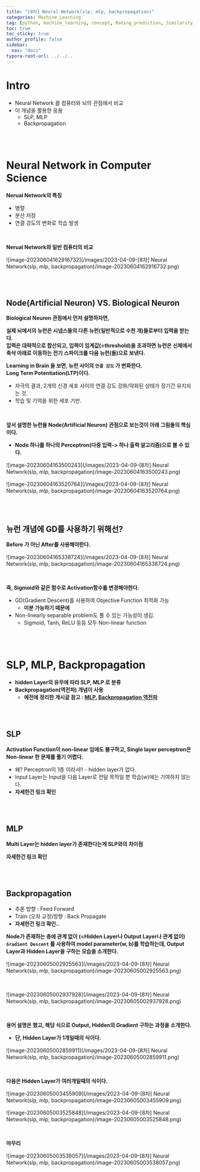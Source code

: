 ```yaml
---
title: "[8차] Neural Network(slp, mlp, backpropagation)"
categories: Machine_Learning
tag: [python, machine_learning, concept, Rating_prediction, Similarity_Based_Collaborative_Filtering, Matrix_Factorization]
toc: true
toc_sticky: true
author_profile: false
sidebar:
  nav: "docs"
typora-root-url: ../../..
---
```




# Intro

* Neural Network 를 컴퓨터와 뇌의 관점에서 비교
* 이 개념을 활용한 응용
  * SLP, MLP
  * Backpropagation

<br><br>

# Neural Network in Computer Science

**Nerual Network의 특징**

* 병렬
* 분산 저장
* 연결 강도의 변화로 학습 발생

<br>

**Nerual Network와 일반 컴퓨터의 비교**

![image-20230604162916732](/images/2023-04-09-[8차] Neural Network(slp, mlp, backpropagation)/image-20230604162916732.png)

<br><br>

## Node(Artificial Neuron) VS. Biological Neuron

**Biological Neuron 관점에서 먼저 설명하자면,**

**실제 뇌에서의 뉴런은 시냅스들의 다른 뉴런(일반적으로 수천 개)들로부터 입력을 받는다.  
입력은 대략적으로 합산되고, 입력이 임계값(=threshold)을 초과하면 뉴런은 신체에서 축삭 아래로 이동하는 전기 스파이크를 다음 뉴런(들)으로 보낸다.**

**Learning in Brain 을 보면, 뉴런 사이의 `연결 강도` 가 변화한다.**  
**Long Term Potentiation(LTP)이다.**

* 자극의  결과, 2개의  신경  세포  사이의  연결  강도  강화/약화된  상태가  장기간  유지되 
  는  것.
* 학습  및  기억을  위한  세포  기반.

<br>

**앞서 설명한 뉴런을 Node(Artificial Neuron) 관점으로 보는것이 아래 그림들의 핵심이다.**

* **Node 하나를 하나의 Perceptron(다중 입력-> 하나 출력 알고리즘)으로 볼 수 있다.**

![image-20230604163500243](/images/2023-04-09-[8차] Neural Network(slp, mlp, backpropagation)/image-20230604163500243.png)

![image-20230604163520764](/images/2023-04-09-[8차] Neural Network(slp, mlp, backpropagation)/image-20230604163520764.png)

<br><br>

## 뉴런 개념에 GD를 사용하기 위해선?

**Before 가 아닌 After를 사용해야한다.**

![image-20230604165338724](/images/2023-04-09-[8차] Neural Network(slp, mlp, backpropagation)/image-20230604165338724.png)

<br>

**즉, Sigmoid와 같은 함수로 Activation함수를 변경해야한다.**

* GD(Gradient Descent)를 사용하여 Objective Function 최적화 가능
  * **미분 가능하기 때문에**
* Non-linearly separable problem도 풀 수 있는 가능성이 생김.
  * Sigmoid, Tanh, ReLU 등등 모두 Non-linear function

<br><br>

# SLP, MLP, Backpropagation

* **hidden Layer의 유무에 따라 SLP, MLP 로 분류**
* **Backpropagation(역전파) 개념이 사용**
  * **예전에 정리한 게시글 참고 : [MLP](https://bh946.github.io/machine_learning/02.-MLP(%EB%8B%A4%EC%B8%B5-%ED%8D%BC%EC%85%89%ED%8A%B8%EB%A1%A0)/), [Backpropagation 역전파](https://bh946.github.io/machine_learning/01.-Backpropagation(DL-%EC%97%AD%EC%A0%84%ED%8C%8C)/)**

<br><br>

## SLP

**Activation Function이 non-linear 임에도 불구하고, Single layer perceptron은 Non-linear 한 문제를 풀기 어렵다.**

* 왜? Perceptron이 1층 이라서!! - hidden layer가 없다.
* Input Layer는 Input을 다음 Layer로 전달 목적일 뿐 학습(w)에는 기여하지 않는다.
* **자세한건 링크 확인**

<br><br>

## MLP

**Multi Layer는 hidden layer가 존재한다는게 SLP와의 차이점**

**자세한건 링크 확인**

<br><br>

## Backpropagation

* 추론 방향 : Feed Forward
* Train (오차 교정)방향 : Back Propagate
* **자세한건 링크 확인..**

**Node가 존재하는 층에 관계 없이 (=Hidden Layer나 Output Layer나 관계 없이)   
`Gradient Descent` 를 사용하여 model parameter(w, b)를 학습하는데, Output Layer과 Hidden Layer을 구하는 모습을 소개한다.**

![image-20230605002925563](/images/2023-04-09-[8차] Neural Network(slp, mlp, backpropagation)/image-20230605002925563.png)

<br>

![image-20230605002937928](/images/2023-04-09-[8차] Neural Network(slp, mlp, backpropagation)/image-20230605002937928.png)

<br>

**용어 설명은 했고, 해당 식으로 Output, Hidden의 Gradient 구하는 과정을 소개한다.**

* **단, Hidden Layer가 1개일때의 식이다.**

![image-20230605002859911](/images/2023-04-09-[8차] Neural Network(slp, mlp, backpropagation)/image-20230605002859911.png)

<br>

**다음은 Hidden Layer가 여러개일때의 식이다.**

![image-20230605003455909](/images/2023-04-09-[8차] Neural Network(slp, mlp, backpropagation)/image-20230605003455909.png)

![image-20230605003525848](/images/2023-04-09-[8차] Neural Network(slp, mlp, backpropagation)/image-20230605003525848.png)

<br>

**마무리**

![image-20230605003538057](/images/2023-04-09-[8차] Neural Network(slp, mlp, backpropagation)/image-20230605003538057.png)
